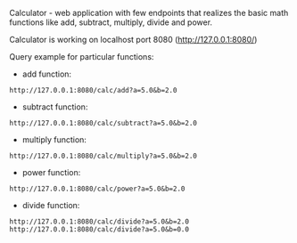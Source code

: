 Calculator - web application with few endpoints that realizes the basic math functions 
like add, subtract, multiply, divide and power.

Calculator is working on localhost port 8080 (http://127.0.0.1:8080/)

Query example for particular functions:

- add function:
```
http://127.0.0.1:8080/calc/add?a=5.0&b=2.0
```

- subtract function:
```
http://127.0.0.1:8080/calc/subtract?a=5.0&b=2.0
```
- multiply function:
```
http://127.0.0.1:8080/calc/multiply?a=5.0&b=2.0
```
- power function:
```
http://127.0.0.1:8080/calc/power?a=5.0&b=2.0
```
- divide function:
```
http://127.0.0.1:8080/calc/divide?a=5.0&b=2.0
http://127.0.0.1:8080/calc/divide?a=5.0&b=0.0
```